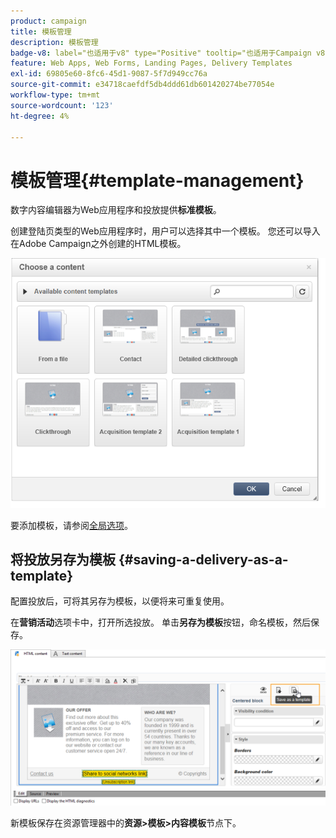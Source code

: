 ```yaml
---
product: campaign
title: 模板管理
description: 模板管理
badge-v8: label="也适用于v8" type="Positive" tooltip="也适用于Campaign v8"
feature: Web Apps, Web Forms, Landing Pages, Delivery Templates
exl-id: 69805e60-8fc6-45d1-9087-5f7d949cc76a
source-git-commit: e34718caefdf5db4ddd61db601420274be77054e
workflow-type: tm+mt
source-wordcount: '123'
ht-degree: 4%

---
```


# 模板管理{#template-management}



数字内容编辑器为Web应用程序和投放提供&#x200B;**标准模板**。

创建登陆页类型的Web应用程序时，用户可以选择其中一个模板。 您还可以导入在Adobe Campaign之外创建的HTML模板。

![](assets/dce_popup_templatechoice.png)

要添加模板，请参阅[全局选项](content-editor-interface.md#global-options)。

## 将投放另存为模板 {#saving-a-delivery-as-a-template}

配置投放后，可将其另存为模板，以便将来可重复使用。

在&#x200B;**营销活动**&#x200B;选项卡中，打开所选投放。 单击&#x200B;**另存为模板**&#x200B;按钮，命名模板，然后保存。

![](assets/dce_save_model.png)

新模板保存在资源管理器中的&#x200B;**资源>模板>内容模板**&#x200B;节点下。
